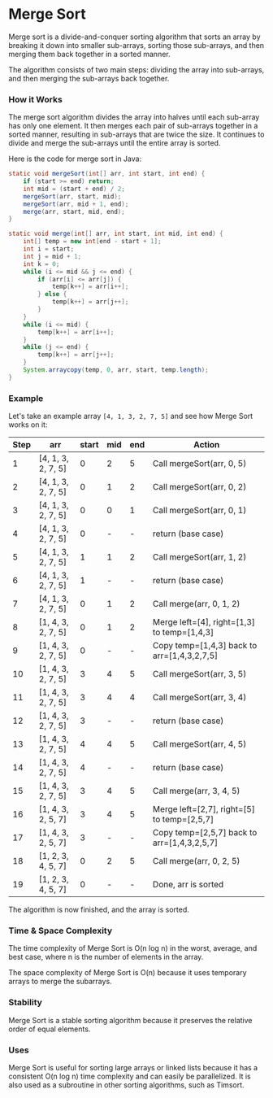 Merge Sort
=======================================
Merge sort is a divide-and-conquer sorting algorithm that sorts an array by breaking it down into smaller sub-arrays, sorting those sub-arrays, and then merging them back together in a sorted manner.

The algorithm consists of two main steps: dividing the array into sub-arrays, and then merging the sub-arrays back together.

### How it Works
The merge sort algorithm divides the array into halves until each sub-array has only one element. It then merges each pair of sub-arrays together in a sorted manner, resulting in sub-arrays that are twice the size. It continues to divide and merge the sub-arrays until the entire array is sorted.

Here is the code for merge sort in Java:

```java
static void mergeSort(int[] arr, int start, int end) {
    if (start >= end) return;
    int mid = (start + end) / 2;
    mergeSort(arr, start, mid);
    mergeSort(arr, mid + 1, end);
    merge(arr, start, mid, end);
}

static void merge(int[] arr, int start, int mid, int end) {
    int[] temp = new int[end - start + 1];
    int i = start;
    int j = mid + 1;
    int k = 0;
    while (i <= mid && j <= end) {
        if (arr[i] <= arr[j]) {
            temp[k++] = arr[i++];
        } else {
            temp[k++] = arr[j++];
        }
    }
    while (i <= mid) {
        temp[k++] = arr[i++];
    }
    while (j <= end) {
        temp[k++] = arr[j++];
    }
    System.arraycopy(temp, 0, arr, start, temp.length);
}
```
### Example
Let's take an example array `[4, 1, 3, 2, 7, 5]` and see how Merge Sort works on it:

| Step | arr                | start | mid | end | Action                                      |
|------|--------------------|-------|-----|-----|---------------------------------------------|
| 1    | [4, 1, 3, 2, 7, 5] | 0     | 2   | 5   | Call mergeSort(arr, 0, 5)                   |
| 2    | [4, 1, 3, 2, 7, 5] | 0     | 1   | 2   | Call mergeSort(arr, 0, 2)                   |
| 3    | [4, 1, 3, 2, 7, 5] | 0     | 0   | 1   | Call mergeSort(arr, 0, 1)                   |
| 4    | [4, 1, 3, 2, 7, 5] | 0     | -   | -   | return (base case)                          |
| 5    | [4, 1, 3, 2, 7, 5] | 1     | 1   | 2   | Call mergeSort(arr, 1, 2)                   |
| 6    | [4, 1, 3, 2, 7, 5] | 1     | -   | -   | return (base case)                          |
| 7    | [4, 1, 3, 2, 7, 5] | 0     | 1   | 2   | Call merge(arr, 0, 1, 2)                    |
| 8    | [1, 4, 3, 2, 7, 5] | 0     | 1   | 2   | Merge left=[4], right=[1,3] to temp=[1,4,3] |
| 9    | [1, 4, 3, 2, 7, 5] | 0     | -   | -   | Copy temp=[1,4,3] back to arr=[1,4,3,2,7,5] |
| 10   | [1, 4, 3, 2, 7, 5] | 3     | 4   | 5   | Call mergeSort(arr, 3, 5)                   |
| 11   | [1, 4, 3, 2, 7, 5] | 3     | 4   | 4   | Call mergeSort(arr, 3, 4)                   |
| 12   | [1, 4, 3, 2, 7, 5] | 3     | -   | -   | return (base case)                          |
| 13   | [1, 4, 3, 2, 7, 5] | 4     | 4   | 5   | Call mergeSort(arr, 4, 5)                   |
| 14   | [1, 4, 3, 2, 7, 5] | 4     | -   | -   | return (base case)                          |
| 15   | [1, 4, 3, 2, 7, 5] | 3     | 4   | 5   | Call merge(arr, 3, 4, 5)                    |
| 16   | [1, 4, 3, 2, 5, 7] | 3     | 4   | 5   | Merge left=[2,7], right=[5] to temp=[2,5,7] |
| 17   | [1, 4, 3, 2, 5, 7] | 3     | -   | -   | Copy temp=[2,5,7] back to arr=[1,4,3,2,5,7] |
| 18   | [1, 2, 3, 4, 5, 7] | 0     | 2   | 5   | Call merge(arr, 0, 2, 5)                    |
| 19   | [1, 2, 3, 4, 5, 7] | 0     | -   | -   | Done, arr is sorted                         |

The algorithm is now finished, and the array is sorted.


### Time & Space Complexity
The time complexity of Merge Sort is O(n log n) in the worst, average, and best case, where n is the number of elements in the array. 

The space complexity of Merge Sort is O(n) because it uses temporary arrays to merge the subarrays.

### Stability
Merge Sort is a stable sorting algorithm because it preserves the relative order of equal elements.

### Uses
Merge Sort is useful for sorting large arrays or linked lists because it has a consistent O(n log n) time complexity and can easily be parallelized. It is also used as a subroutine in other sorting algorithms, such as Timsort.